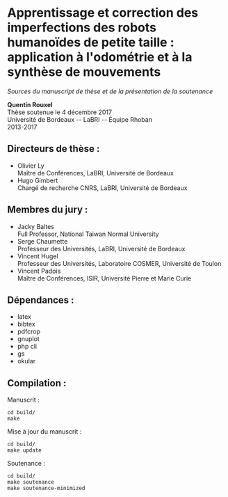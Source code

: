 
Apprentissage et correction des imperfections des robots humanoïdes de petite taille : application à l'odométrie et à la synthèse de mouvements
===============================================================================================================================================
*Sources du manuscript de thèse et de la présentation de la soutenance*

**Quentin Rouxel**  
Thèse soutenue le 4 décembre 2017  
Université de Bordeaux -- LaBRI -- Équipe Rhoban  
2013-2017  

Directeurs de thèse :
---------------------

- Olivier Ly  
  Maître de Conférences, LaBRI, Université de Bordeaux
- Hugo Gimbert  
  Chargé de recherche CNRS, LaBRI, Université de Bordeaux

Membres du jury :
-----------------

- Jacky Baltes  
  Full Professor, National Taiwan Normal University
- Serge Chaumette  
  Professeur des Universités, LaBRI, Université de Bordeaux
- Vincent Hugel  
  Professeur des Universités, Laboratoire COSMER, Université de Toulon
- Vincent Padois  
  Maître de Conférences, ISIR, Université Pierre et Marie Curie

Dépendances :
-------------

- latex
- bibtex
- pdfcrop
- gnuplot
- php cli
- gs
- okular

Compilation :
-------------

Manuscrit :
```
cd build/
make
```
Mise à jour du manuscrit :
```
cd build/
make update
```
Soutenance :
```
cd build/
make soutenance
make soutenance-minimized
```

